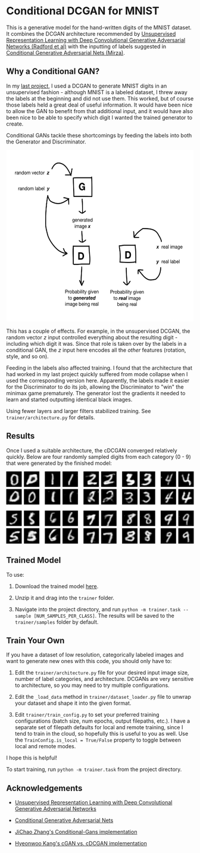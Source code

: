 # Conditional DCGAN for MNIST

This is a generative model for the hand-written digits of the MNIST dataset. It combines the DCGAN architecture recommended by [Unsupervised Representation Learning with Deep Convolutional Generative Adversarial Networks (Radford et al)](https://arxiv.org/pdf/1511.06434.pdf) with the inputting of labels suggested in [Conditional Generative Adversarial Nets (Mirza)](https://arxiv.org/pdf/1411.1784.pdf).

## Why a Conditional GAN?

In my [last project](https://github.com/sarahwolf32/DCGAN-for-MNIST), I used a DCGAN to generate MNIST digits in an unsupervised fashion - although MNIST is a labeled dataset, I threw away the labels at the beginning and did not use them. This worked, but of course those labels held a great deal of useful information. It would have been nice to allow the GAN to benefit from that additional input, and it would have also been nice to be able to specify which digit I wanted the trained generator to create. 

Conditional GANs tackle these shortcomings by feeding the labels into both the Generator and Discriminator. 

<p align="center"><img src='readme_images/cGAN_diagram2.png' height="461" width="565"></p>

This has a couple of effects. For example, in the unsupervised DCGAN, the random vector <i>z</i> input controlled everything about the resulting digit - including which digit it was. Since that role is taken over by the labels in a conditional GAN, the <i>z</i> input here encodes all the <i>other</i> features (rotation, style, and so on). 

Feeding in the labels also affected training. I found that the architecture that had worked in my last project quickly suffered from mode collapse when I used the corresponding version here. Apparently, the labels made it easier for the Discriminator to do its job, allowing the Discriminator to "win" the minimax game prematurely. The generator lost the gradients it needed to learn and started outputting identical black images. 

Using fewer layers and larger filters stabilized training. See ```trainer/architecture.py``` for details.

## Results

Once I used a suitable architecture, the cDCGAN converged relatively quickly. Below are four randomly sampled digits from each category (0 - 9) that were generated by the finished model:

<img src='readme_images/all_numbers.png' width="700">

## Trained Model

To use:

1. Download the trained model [here](https://storage.googleapis.com/gan-training-207705-public-bucket/MNIST-cDCGAN-model-1.zip).

2. Unzip it and drag into the ```trainer``` folder.

3. Navigate into the project directory, and run ```python -m trainer.task --sample [NUM_SAMPLES_PER_CLASS]```. The results will be saved to the ```trainer/samples``` folder by default.

## Train Your Own 

If you have a dataset of low resolution, categorically labeled images and want to generate new ones with this code, you should only have to:

1. Edit the ```trainer/architecture.py``` file for your desired input image size, number of label categories, and architecture. DCGANs are very sensitive to architecture, so you may need to try multiple configurations.

2. Edit the ```_load_data``` method in ```trainer/dataset_loader.py``` file to unwrap your dataset and shape it into the given format. 

3. Edit ```trainer/train_config.py``` to set your preferred training configurations (batch size, num epochs, output filepaths, etc.). I have a separate set of filepath defaults for local and remote training, since I tend to train in the cloud, so hopefully this is useful to you as well. Use the ```TrainConfig.is_local = True/False``` property to toggle between local and remote modes.

I hope this is helpful! 

To start training, run ```python -m trainer.task``` from the project directory.


## Acknowledgements

* [Unsupervised Representation Learning with Deep Convolutional Generative Adversarial Networks](https://arxiv.org/pdf/1511.06434.pdf)

* [Conditional Generative Adversarial Nets](https://arxiv.org/pdf/1411.1784.pdf)

* [JiChao Zhang's Conditional-Gans implementation](https://github.com/zhangqianhui/Conditional-Gans)

* [Hyeonwoo Kang's cGAN vs. cDCGAN implementation](https://github.com/znxlwm/tensorflow-MNIST-cGAN-cDCGAN)





